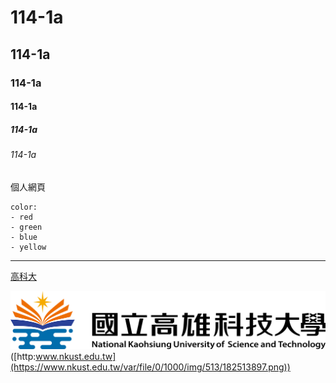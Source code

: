 # 114-1a
## 114-1a
### 114-1a
#### 114-1a
##### 114-1a
###### 114-1a
個人網頁

```
color:
- red
- green
- blue
- yellow
```
---

[高科大](http:www.nkust.edu.tw)

![NKUST](182513897.png "高科大")
([http:www.nkust.edu.tw](https://www.nkust.edu.tw/var/file/0/1000/img/513/182513897.png))
